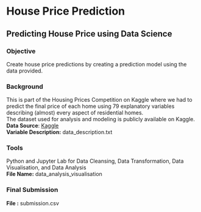 # House Price Prediction
## Predicting House Price using Data Science
### Objective
Create house price predictions by creating a prediction model using the data provided. 
### Background
This is part of the Housing Prices Competition on Kaggle where we had to predict the final price of each home using 79 explanatory variables describing (almost) every aspect of residential homes. <br>
The dataset used for analysis and modeling is publicly available on Kaggle.<br>
<b>Data Source</b>: [Kaggle](https://www.kaggle.com/competitions/home-data-for-ml-course/data) <br>
<b>Variable Description:</b> data_description.txt
### Tools
Python and Jupyter Lab for Data Cleansing, Data Transformation, Data Visualisation, and Data Analysis<br>
<b>File Name:</b> data_analysis_visualisation
### Final Submission
<b>File :</b> submission.csv

